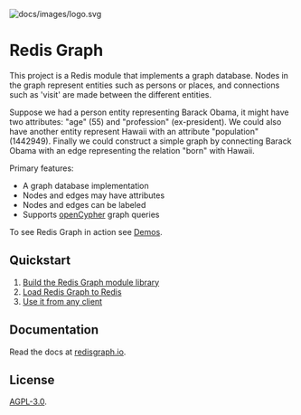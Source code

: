 ![docs/images/logo.svg](docs/images/logo.svg)

# Redis Graph

This project is a Redis module that implements a graph database. Nodes in the graph represent entities such as persons
or places, and connections such as 'visit' are made between the different entities.

Suppose we had a person entity representing Barack Obama, it might have two attributes: "age" (55) and "profession"
(ex-president). We could also have another entity represent Hawaii with an attribute "population" (1442949).
Finally we could construct a simple graph by connecting Barack Obama with an edge representing the relation "born" with
Hawaii.

Primary features:

* A graph database implementation
* Nodes and edges may have attributes
* Nodes and edges can be labeled
* Supports [openCypher](http://www.opencypher.org/) graph queries

To see Redis Graph in action see [Demos](https://github.com/goodform/RedisGraph/tree/master/demo).

## Quickstart

1. [Build the Redis Graph module library](http://redisgraph.io/#building-the-module)
2. [Load Redis Graph to Redis](http://redisgraph.io/#loading-the-module-to-redis)
3. [Use it from any client](http://redisgraph.io/#using-redis-graph)

## Documentation

Read the docs at [redisgraph.io](http://redisgraph.io).

## License

[AGPL-3.0](https://opensource.org/licenses/AGPL-3.0).
